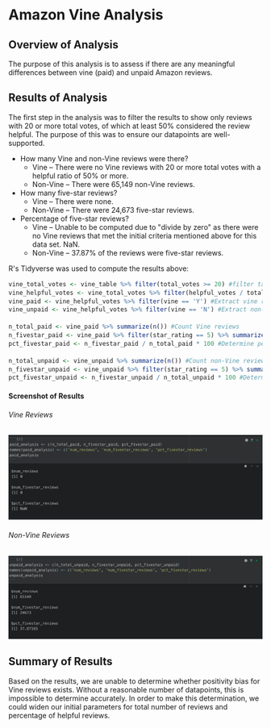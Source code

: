 # Amazon Vine Analysis

## Overview of Analysis

The purpose of this analysis is to assess if there are any meaningful differences between vine (paid) and unpaid Amazon reviews.

## Results of Analysis

The first step in the analysis was to filter the results to show only reviews with 20 or more total votes, of which at least 50% considered the review helpful. The purpose of this was to ensure our datapoints are well-supported.

- How many Vine and non-Vine reviews were there?
  - Vine – There were no Vine reviews with 20 or more total votes with a helpful ratio of 50% or more.
  - Non-Vine – There were 65,149 non-Vine reviews.
- How many five-star reviews?
  - Vine – There were none.
  - Non-Vine – There were 24,673 five-star reviews.
- Percentage of five-star reviews?
  - Vine – Unable to be computed due to "divide by zero" as there were no Vine reviews that met the initial criteria mentioned above for this data set. NaN.
  - Non-Vine – 37.87% of the reviews were five-star reviews.

R's Tidyverse was used to compute the results above:

```R
vine_total_votes <- vine_table %>% filter(total_votes >= 20) #filter table by total_votes
vine_helpful_votes <- vine_total_votes %>% filter(helpful_votes / total_votes >= .5) #filter by ratio of helpful_votes
vine_paid <- vine_helpful_votes %>% filter(vine == 'Y') #Extract vine reviews
vine_unpaid <- vine_helpful_votes %>% filter(vine == 'N') #Extract non-Vine reviews

n_total_paid <- vine_paid %>% summarize(n()) #Count Vine reviews
n_fivestar_paid <- vine_paid %>% filter(star_rating == 5) %>% summarize(n()) #Count five-star Vine reviews
pct_fivestar_paid <- n_fivestar_paid / n_total_paid * 100 #Determine percent of five-star Vine reviews

n_total_unpaid <- vine_unpaid %>% summarize(n()) #Count non-Vine reviews
n_fivestar_unpaid <- vine_unpaid %>% filter(star_rating == 5) %>% summarize(n()) #Count five-star non-Vine reviews
pct_fivestar_unpaid <- n_fivestar_unpaid / n_total_unpaid * 100 #Determine percent of five-star non-Vine reviews
```

#### Screenshot of Results

###### Vine Reviews

![vine_results](https://github.com/cdeanatx/Amazon_Vine_Analysis/blob/main/images/vine_results.png)

###### Non-Vine Reviews

![non-vine_results](https://github.com/cdeanatx/Amazon_Vine_Analysis/blob/main/images/non-vine_results.png)

## Summary of Results

Based on the results, we are unable to determine whether positivity bias for Vine reviews exists. Without a reasonable number of datapoints, this is impossible to determine accurately. In order to make this determination, we could widen our initial parameters for total number of reviews and percentage of helpful reviews.